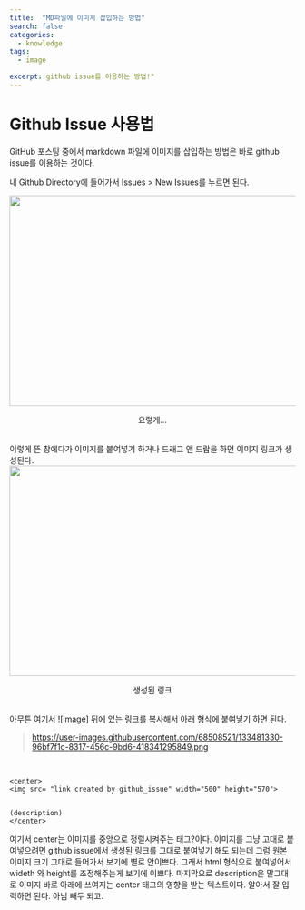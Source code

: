 ```yaml
---
title:  "MD파일에 이미지 삽입하는 방법"
search: false
categories: 
  - knowledge
tags:
  - image

excerpt: github issue를 이용하는 방법!"
---
```


# Github Issue 사용법

GitHub 포스팅 중에서 markdown 파일에 이미지를 삽입하는 방법은 바로 github issue를 이용하는 것이다. 

내 Github Directory에 들어가서 Issues > New Issues를 누르면 된다. 

<center>
<img src= "https://user-images.githubusercontent.com/68508521/133480954-e2e00db5-27a3-4d1b-8c9b-c1a2b38c55c6.png" width="800" height="370">  


요렇게...
</center>

<br>
이렇게 뜬 창에다가 이미지를 붙여넣기 하거나 드래그 앤 드랍을 하면 이미지 링크가 생성된다.   


<br>

<center>
<img src= "https://user-images.githubusercontent.com/68508521/133481330-96bf7f1c-8317-456c-9bd6-418341295849.png" width="800" height="370">  


생성된 링크
</center>

<br>
 아무튼 여기서 ![image] 뒤에 있는 링크를 복사해서 아래 형식에 붙여넣기 하면 된다.

> https://user-images.githubusercontent.com/68508521/133481330-96bf7f1c-8317-456c-9bd6-418341295849.png 

<br>

```
<center>
<img src= "link created by github_issue" width="500" height="570">  


(description)
</center>
```

여기서 center는 이미지를 중앙으로 정렬시켜주는 태그?이다.
이미지를 그냥 고대로 붙여넣으려면 github issue에서 생성된 링크를 그대로 붙여넣기 해도 되는데 그럼 원본 이미지 크기 그대로 들어가서 보기에 별로 안이쁘다. 그래서 html 형식으로 붙여넣어서 wideth 와 height를 조정해주는게 보기에 이쁘다. 마지막으로 description은 말그대로 이미지 바로 아래에 쓰여지는 center 태그의 영향을 받는 텍스트이다. 알아서 잘 입력하면 된다. 아님 빼두 되고.